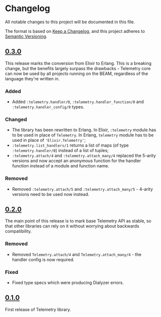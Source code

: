 # Changelog

All notable changes to this project will be documented in this file.

The format is based on [Keep a Changelog](https://keepachangelog.com/en/1.0.0/),
and this project adheres to [Semantic Versioning](https://semver.org/spec/v2.0.0.html).

## [0.3.0](https://github.com/elixir-telemetry/telemetry/tree/v0.3.0)

This release marks the conversion from Elixir to Erlang. This is a breaking change, but the benefits
largely surpass the drawbacks - Telemetry core can now be used by all projects running on the BEAM,
regardless of the language they're written in.

### Added

* Added `:telemetry.handler/0`, `:telemetry.handler_function/0` and `:telemetry.handler_config/0`
  types.

### Changed

* The library has been rewritten to Erlang. In Elixir, `:telemetry` module has to be used in place
  of `Telemetry`. In Erlang, `telemetry` module has to be used in place of `'Elixir.Telemetry'`;
* `:telemetry.list_handlers/1` returns a list of maps (of type `:telemetry.handler/0`) instead of
  a list of tuples;
* `:telemetry.attach/4` and `:telemetry.attach_many/4` replaced the 5-arity versions and now accept
  an anonymous function for the handler function instead of a module and function name.

### Removed

* Removed `:telemetry.attach/5` and `:telemetry.attach_many/5` - 4-arity versions need to be used
  now instead.

## [0.2.0](https://github.com/elixir-telemetry/telemetry/tree/v0.2.0)

The main point of this release is to mark base Telemetry API as stable, so that other libraries can
rely on it without worrying about backwards compatibility.

### Removed

* Removed `Telemetry.attach/4` and `Telemetry.attach_many/4` - the handler config is now required.

### Fixed

* Fixed type specs which were producing Dialyzer errors.

## [0.1.0](https://github.com/elixir-telemetry/telemetry/tree/v0.1.0)

First release of Telemetry library.
